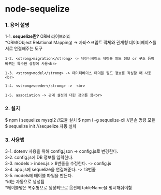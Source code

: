 # node-sequelize

<p>
    <h3>1. 용어 설명</h3>
    1-1. <strong>sequelize란?</strong> ORM 라이브러리<br>
    *ORM(Object Relational Mapping) -> 자바스크립트 객체와 관계형 데이터베이스를 서로 연결해주는 도구<br>

    1-2. <strong>migration</strong> -> 데이터베이스 테이블 필드 정보 or 구조 등이 바뀌는 특수한 상황에 사용<br>

    1-3. <strong>model</strong> -> 데이터베이스 테이블 필드 정보를 작성할 때 사용<br>

    1-4. <strong>seeder</strong> ->  <br>

    1-5. association -> 관계 설정에 대한 정의를 함<br>
</p>

<p>
    <h3>2. 설치</h3>
    $ npm i sequelize mysql2 //모듈 설치
    $ npm i -g sequelize-cli //콘솔 명령 모듈
    $ sequelize init //sequelize 자동 설치
</p>

<p>
    <h3>3. 사용법</h3>
    3-1. dotenv 사용을 위해 config.json -> config.js로 변경한다.<br>
    3-2. config.js에 DB 정보를 입력한다.<br>
    3-3. models > index.js > 8번줄을 수정한다. -> config.js<br>
    3-4. app.js에 sequelize을 연결해준다. -> 13번줄<br>
    3-5. models에 테이블 파일을 만든다.<br>
      *id는 자동으로 생성됨<br>
      *테이블명은 복수형으로 생성되므로 옵션에 tableName을 명시해줘야함<br>
</p>